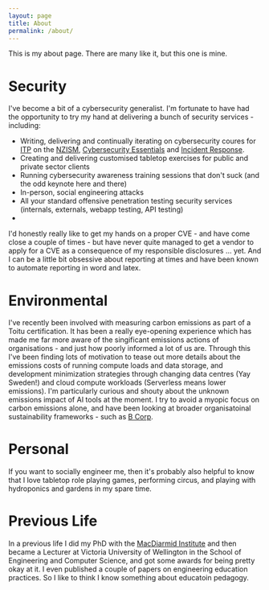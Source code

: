 ```yaml
---
layout: page
title: About
permalink: /about/
---
```


This is my about page. There are many like it, but this one is mine.

# Security

I've become a bit of a cybersecurity generalist. I'm fortunate to have had the opportunity to try my hand at delivering a bunch of security services - including:
* Writing, delivering and continually iterating on cybersecurity coures for [ITP](https://itp.nz/) on the [NZISM](https://itp.nz/events/online/2168-NZISM_Fundamentals), [Cybersecurity Essentials](https://itp.nz/courses/ondemand/152-Cybersecurity_Essentials) and [Incident Response](https://portal.itp.nz/courses/ondemand/150-Cybersecurity_Incident_Response).
* Creating and delivering customised tabletop exercises for public and private sector clients
* Running cybersecurity awareness training sessions that don't suck (and the odd keynote here and there)
* In-person, social engineering attacks
* All your standard offensive penetration testing security services (internals, externals, webapp testing, API testing) 
* 

I'd honestly really like to get my hands on a proper CVE - and have come close a couple of times - but have never quite managed to get a vendor to apply for a CVE as a consequence of my responsible disclosures ... yet. And I can be a little bit obsessive about reporting at times and have been known to automate reporting in word and latex. 

# Environmental
I've recently been involved with measuring carbon emissions as part of a Toitu certification. It has been a really eye-opening experience which has made me far more aware of the singificant emissions actions of organisations - and just how poorly informed a lot of us are. Through this I've been finding lots of motivation to tease out more details about the emissions costs of running compute loads and data storage, and development minimization strategies through changing data centres (Yay Sweden!) and cloud compute workloads (Serverless means lower emissions). I'm particularly curious and shouty about the unknown emissions impact of AI tools at the moment. I try to avoid a myopic focus on carbon emissions alone, and have been looking at broader organisatoinal sustainability frameworks - such as [B Corp](https://www.bcorporation.net/).

# Personal

If you want to socially engineer me, then it's probably also helpful to know that I love tabletop role playing games, performing circus, and playing with hydroponics and gardens in my spare time.

# Previous Life

In a previous life I did my PhD with the [MacDiarmid Institute](https://www.macdiarmid.ac.nz/) and then became a Lecturer at Victoria University of Wellington in the School of Engineering and Computer Science, and got some awards for being pretty okay at it. I even published a couple of papers on engineering education practices. So I like to think I know something about educatoin pedagogy.
